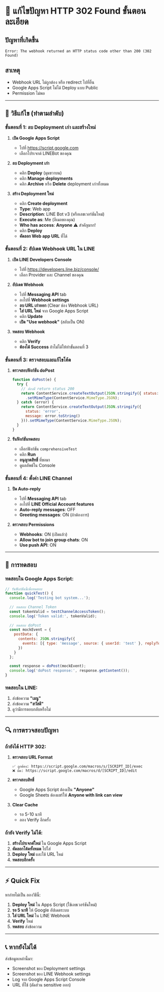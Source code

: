 # 🚨 แก้ไขปัญหา HTTP 302 Found ขั้นตอนละเอียด

## ปัญหาที่เกิดขึ้น
```
Error: The webhook returned an HTTP status code other than 200 (302 Found)
```

## สาเหตุ
- Webhook URL ไม่ถูกต้อง หรือ redirect ไปที่อื่น
- Google Apps Script ไม่ได้ Deploy แบบ Public
- Permission ไม่พอ

---

## 🔧 วิธีแก้ไข (ทำตามลำดับ)

### ขั้นตอนที่ 1: ลบ Deployment เก่า และสร้างใหม่

1. **เปิด Google Apps Script**
   - ไปที่ https://script.google.com
   - เลือกโปรเจกต์ LINEBot ของคุณ

2. **ลบ Deployment เก่า**
   - คลิก **Deploy** (มุมขวาบน)
   - คลิก **Manage deployments**
   - คลิก **Archive** หรือ **Delete** deployment เก่าทั้งหมด

3. **สร้าง Deployment ใหม่**
   - คลิก **Create deployment**
   - **Type**: Web app
   - **Description**: LINE Bot v3 (หรือเลขเวอร์ชันใหม่)
   - **Execute as**: Me (อีเมลของคุณ)
   - **Who has access**: **Anyone** ⚠️ สำคัญมาก!
   - คลิก **Deploy**
   - **คัดลอก Web app URL** ที่ได้

### ขั้นตอนที่ 2: อัปเดต Webhook URL ใน LINE

1. **เปิด LINE Developers Console**
   - ไปที่ https://developers.line.biz/console/
   - เลือก Provider และ Channel ของคุณ

2. **อัปเดต Webhook**
   - ไปที่ **Messaging API** tab
   - ลงไปที่ **Webhook settings**
   - **ลบ URL เก่าออก** (Clear ช่อง Webhook URL)
   - **ใส่ URL ใหม่** จาก Google Apps Script
   - คลิก **Update**
   - **เปิด "Use webhook"** (สลับเป็น ON)

3. **ทดสอบ Webhook**
   - คลิก **Verify** 
   - **ต้องได้ Success** ถ้าไม่ได้ให้ทำขั้นตอนที่ 3

### ขั้นตอนที่ 3: ตรวจสอบและแก้ไขโค้ด

1. **ตรวจสอบฟังก์ชัน doPost**
   ```javascript
   function doPost(e) {
     try {
       // ต้องมี return status 200
       return ContentService.createTextOutput(JSON.stringify({ status: 'ok' }))
         .setMimeType(ContentService.MimeType.JSON);
     } catch (error) {
       return ContentService.createTextOutput(JSON.stringify({ 
         status: 'error', 
         message: error.toString() 
       })).setMimeType(ContentService.MimeType.JSON);
     }
   }
   ```

2. **รันฟังก์ชันทดสอบ**
   - เลือกฟังก์ชัน `comprehensiveTest`
   - คลิก **Run**
   - **อนุญาตสิทธิ์** ที่ขอมา
   - ดูผลลัพธ์ใน Console

### ขั้นตอนที่ 4: ตั้งค่า LINE Channel

1. **ปิด Auto-reply**
   - ไปที่ **Messaging API** tab
   - ลงไปที่ **LINE Official Account features**
   - **Auto-reply messages**: OFF
   - **Greeting messages**: ON (ถ้าต้องการ)

2. **ตรวจสอบ Permissions**
   - **Webhooks**: ON (เปิดแล้ว)
   - **Allow bot to join group chats**: ON
   - **Use push API**: ON

---

## 🧪 การทดสอบ

### ทดสอบใน Google Apps Script:
```javascript
// รันฟังก์ชันนี้เพื่อทดสอบ
function quickTest() {
  console.log('Testing bot system...');
  
  // ทดสอบ Channel Token
  const tokenValid = testChannelAccessToken();
  console.log('Token valid:', tokenValid);
  
  // ทดสอบ doPost
  const mockEvent = {
    postData: {
      contents: JSON.stringify({
        events: [{ type: 'message', source: { userId: 'test' }, replyToken: 'test' }]
      })
    }
  };
  
  const response = doPost(mockEvent);
  console.log('doPost response:', response.getContent());
}
```

### ทดสอบใน LINE:
1. ส่งข้อความ **"เมนู"**
2. ส่งข้อความ **"สวัสดี"**
3. ดูว่ามีการตอบกลับหรือไม่

---

## 🔍 การตรวจสอบปัญหา

### ถ้ายังได้ HTTP 302:
1. **ตรวจสอบ URL Format**
   ```
   ✅ ถูกต้อง: https://script.google.com/macros/s/[SCRIPT_ID]/exec
   ❌ ผิด: https://script.google.com/macros/d/[SCRIPT_ID]/edit
   ```

2. **ตรวจสอบสิทธิ์**
   - Google Apps Script ต้องเป็น **"Anyone"**
   - Google Sheets ต้องแชร์ให้ **Anyone with link can view**

3. **Clear Cache**
   - รอ 5-10 นาที
   - ลอง Verify อีกครั้ง

### ถ้ายัง Verify ไม่ได้:
1. **สร้างโปรเจกต์ใหม่** ใน Google Apps Script
2. **คัดลอกโค้ดทั้งหมด** ไปใส่
3. **Deploy ใหม่** และใช้ URL ใหม่
4. **ทดสอบอีกครั้ง**

---

## ⚡ Quick Fix

หาก่ายไม่เป็น ลองวิธีนี้:

1. **Deploy ใหม่** ใน Apps Script (ใช้เลขเวอร์ชันใหม่)
2. **รอ 5 นาที** ให้ Google อัปเดตระบบ
3. **ใส่ URL ใหม่** ใน LINE Webhook
4. **Verify** ใหม่
5. **ทดสอบ** ส่งข้อความ

---

## 📞 หากยังไม่ได้
ส่งข้อมูลเหล่านี้มา:
- Screenshot ของ Deployment settings
- Screenshot ของ LINE Webhook settings  
- Log จาก Google Apps Script Console
- URL ที่ใช้ (ตัดส่วน sensitive ออก)
